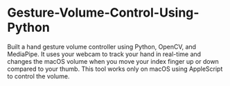 # Gesture-Volume-Control-Using-Python
Built a hand gesture volume controller using Python, OpenCV, and MediaPipe. It uses your webcam to track your hand in real-time and changes the macOS volume when you move your index finger up or down compared to your thumb. This tool works only on macOS using AppleScript to control the volume.
